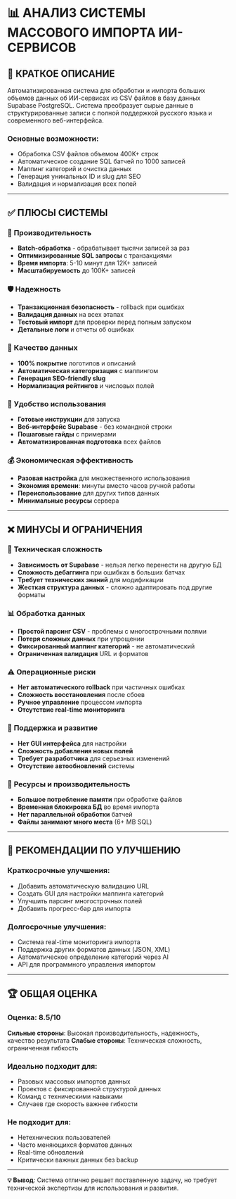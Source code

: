 # 📊 АНАЛИЗ СИСТЕМЫ МАССОВОГО ИМПОРТА ИИ-СЕРВИСОВ

## 📝 КРАТКОЕ ОПИСАНИЕ

Автоматизированная система для обработки и импорта больших объемов данных об ИИ-сервисах из CSV файлов в базу данных Supabase PostgreSQL. Система преобразует сырые данные в структурированные записи с полной поддержкой русского языка и современного веб-интерфейса.

### Основные возможности:
- Обработка CSV файлов объемом 400K+ строк
- Автоматическое создание SQL батчей по 1000 записей
- Маппинг категорий и очистка данных
- Генерация уникальных ID и slug для SEO
- Валидация и нормализация всех полей

---

## ✅ ПЛЮСЫ СИСТЕМЫ

### 🚀 **Производительность**
- **Batch-обработка** - обрабатывает тысячи записей за раз
- **Оптимизированные SQL запросы** с транзакциями
- **Время импорта**: 5-10 минут для 12K+ записей
- **Масштабируемость** до 100K+ записей

### 🛡️ **Надежность**
- **Транзакционная безопасность** - rollback при ошибках
- **Валидация данных** на всех этапах
- **Тестовый импорт** для проверки перед полным запуском
- **Детальные логи** и отчеты об ошибках

### 🎯 **Качество данных**
- **100% покрытие** логотипов и описаний
- **Автоматическая категоризация** с маппингом
- **Генерация SEO-friendly slug**
- **Нормализация рейтингов** и числовых полей

### 🔧 **Удобство использования**
- **Готовые инструкции** для запуска
- **Веб-интерфейс Supabase** - без командной строки
- **Пошаговые гайды** с примерами
- **Автоматизированная подготовка** всех файлов

### 💰 **Экономическая эффективность**
- **Разовая настройка** для множественного использования
- **Экономия времени**: минуты вместо часов ручной работы
- **Переиспользование** для других типов данных
- **Минимальные ресурсы** сервера

---

## ❌ МИНУСЫ И ОГРАНИЧЕНИЯ

### 🐛 **Техническая сложность**
- **Зависимость от Supabase** - нельзя легко перенести на другую БД
- **Сложность дебаггинга** при ошибках в больших батчах
- **Требует технических знаний** для модификации
- **Жесткая структура данных** - сложно адаптировать под другие форматы

### 📊 **Обработка данных**
- **Простой парсинг CSV** - проблемы с многострочными полями
- **Потеря сложных данных** при упрощении
- **Фиксированный маппинг категорий** - не автоматический
- **Ограниченная валидация** URL и форматов

### ⚠️ **Операционные риски**
- **Нет автоматического rollback** при частичных ошибках
- **Сложность восстановления** после сбоев
- **Ручное управление** процессом импорта
- **Отсутствие real-time мониторинга**

### 🔄 **Поддержка и развитие**
- **Нет GUI интерфейса** для настройки
- **Сложность добавления новых полей**
- **Требует разработчика** для серьезных изменений
- **Отсутствие автообновлений** системы

### 💾 **Ресурсы и производительность**
- **Большое потребление памяти** при обработке файлов
- **Временная блокировка БД** во время импорта
- **Нет параллельной обработки** батчей
- **Файлы занимают много места** (6+ MB SQL)

---

## 🎯 РЕКОМЕНДАЦИИ ПО УЛУЧШЕНИЮ

### Краткосрочные улучшения:
- Добавить автоматическую валидацию URL
- Создать GUI для настройки маппинга категорий
- Улучшить парсинг многострочных полей
- Добавить прогресс-бар для импорта

### Долгосрочные улучшения:
- Система real-time мониторинга импорта
- Поддержка других форматов данных (JSON, XML)
- Автоматическое определение категорий через AI
- API для программного управления импортом

---

## 🏆 ОБЩАЯ ОЦЕНКА

### **Оценка: 8.5/10**

**Сильные стороны**: Высокая производительность, надежность, качество результата
**Слабые стороны**: Техническая сложность, ограниченная гибкость

### **Идеально подходит для:**
- Разовых массовых импортов данных
- Проектов с фиксированной структурой данных
- Команд с техническими навыками
- Случаев где скорость важнее гибкости

### **Не подходит для:**
- Нетехнических пользователей
- Часто меняющихся форматов данных
- Real-time обновлений
- Критически важных данных без backup

---

**💡 Вывод**: Система отлично решает поставленную задачу, но требует технической экспертизы для использования и развития. 